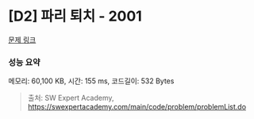 # [D2] 파리 퇴치 - 2001 

[문제 링크](https://swexpertacademy.com/main/code/problem/problemDetail.do?contestProbId=AV5PzOCKAigDFAUq) 

### 성능 요약

메모리: 60,100 KB, 시간: 155 ms, 코드길이: 532 Bytes



> 출처: SW Expert Academy, https://swexpertacademy.com/main/code/problem/problemList.do